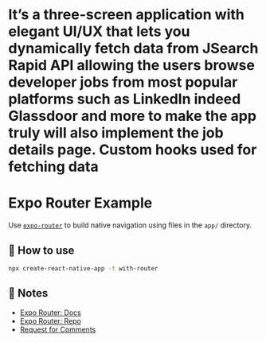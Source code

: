 
# It’s a three-screen application with elegant UI/UX that lets you dynamically fetch data from JSearch Rapid API allowing the users browse developer jobs from most popular platforms such as LinkedIn indeed Glassdoor and more to make the app truly will also implement the job details page. Custom hooks used for fetching data

# Expo Router Example

Use [`expo-router`](https://expo.github.io/router) to build native navigation using files in the `app/` directory.

## 🚀 How to use

```sh
npx create-react-native-app -t with-router
```

## 📝 Notes

- [Expo Router: Docs](https://expo.github.io/router)
- [Expo Router: Repo](https://github.com/expo/router)
- [Request for Comments](https://github.com/expo/router/discussions/1)
